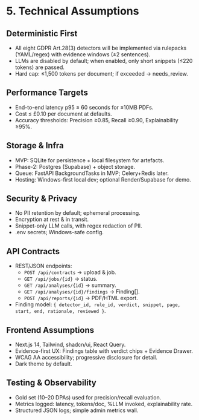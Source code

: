 # 5. Technical Assumptions
## Deterministic First
* All eight GDPR Art.28(3) detectors will be implemented via rulepacks (YAML/regex) with evidence windows (±2 sentences).
* LLMs are disabled by default; when enabled, only short snippets (≤220 tokens) are passed.
* Hard cap: ≤1,500 tokens per document; if exceeded → needs_review.

## Performance Targets
* End-to-end latency p95 ≤ 60 seconds for ≤10MB PDFs.
* Cost ≤ £0.10 per document at defaults.
* Accuracy thresholds: Precision ≥0.85, Recall ≥0.90, Explainability ≥95%.

## Storage & Infra
* MVP: SQLite for persistence + local filesystem for artefacts.
* Phase-2: Postgres (Supabase) + object storage.
* Queue: FastAPI BackgroundTasks in MVP; Celery+Redis later.
* Hosting: Windows-first local dev; optional Render/Supabase for demo.

## Security & Privacy
* No PII retention by default; ephemeral processing.
* Encryption at rest & in transit.
* Snippet-only LLM calls, with regex redaction of PII.
* .env secrets; Windows-safe config.

## API Contracts
* REST/JSON endpoints:
    * `POST /api/contracts` → upload & job.
    * `GET /api/jobs/{id}` → status.
    * `GET /api/analyses/{id}` → summary.
    * `GET /api/analyses/{id}/findings` → Finding[].
    * `POST /api/reports/{id}` → PDF/HTML export.
* Finding model: `{ detector_id, rule_id, verdict, snippet, page, start, end, rationale, reviewed }`.

## Frontend Assumptions
* Next.js 14, Tailwind, shadcn/ui, React Query.
* Evidence-first UX: Findings table with verdict chips + Evidence Drawer.
* WCAG AA accessibility; progressive disclosure for detail.
* Dark theme by default.

## Testing & Observability
* Gold set (10–20 DPAs) used for precision/recall evaluation.
* Metrics logged: latency, tokens/doc, %LLM invoked, explainability rate.
* Structured JSON logs; simple admin metrics wall.
